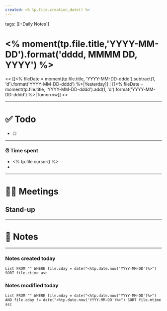```yaml
---
created: <% tp.file.creation_date() %>
---
```

tags: [[+Daily Notes]]

# <% moment(tp.file.title,'YYYY-MM-DD').format('dddd, MMMM DD, YYYY') %>

<< [[<% fileDate = moment(tp.file.title, 'YYYY-MM-DD-dddd').subtract(1, 'd').format('YYYY-MM-DD-dddd') %>|Yesterday]] | [[<% fileDate = moment(tp.file.title, 'YYYY-MM-DD-dddd').add(1, 'd').format('YYYY-MM-DD-dddd') %>|Tomorrow]] >>


---
# ✅ Todo

- [ ] 

---
### ⏰ Time spent
- <% tp.file.cursor() %>
- 
---
# 👯‍♀️ Meetings

## Stand-up


---
# 📝 Notes

---
### Notes created today
```dataview
List FROM "" WHERE file.cday = date("<%tp.date.now('YYYY-MM-DD')%>") SORT file.ctime asc
```

### Notes modified today
```dataview
List FROM "" WHERE file.mday = date("<%tp.date.now('YYYY-MM-DD')%>") AND file.cday != date("<%tp.date.now('YYYY-MM-DD')%>") SORT file.mtime asc
```
